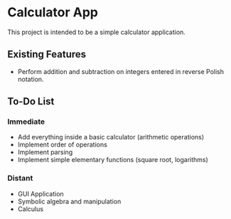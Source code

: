 # Calculator App
This project is intended to be a simple calculator application.

## Existing Features
* Perform addition and subtraction on integers entered in reverse Polish notation.

## To-Do List
### Immediate
* Add everything inside a basic calculator (arithmetic operations)
* Implement order of operations
* Implement parsing
* Implement simple elementary functions (square root, logarithms)

### Distant
* GUI Application
* Symbolic algebra and manipulation
* Calculus
